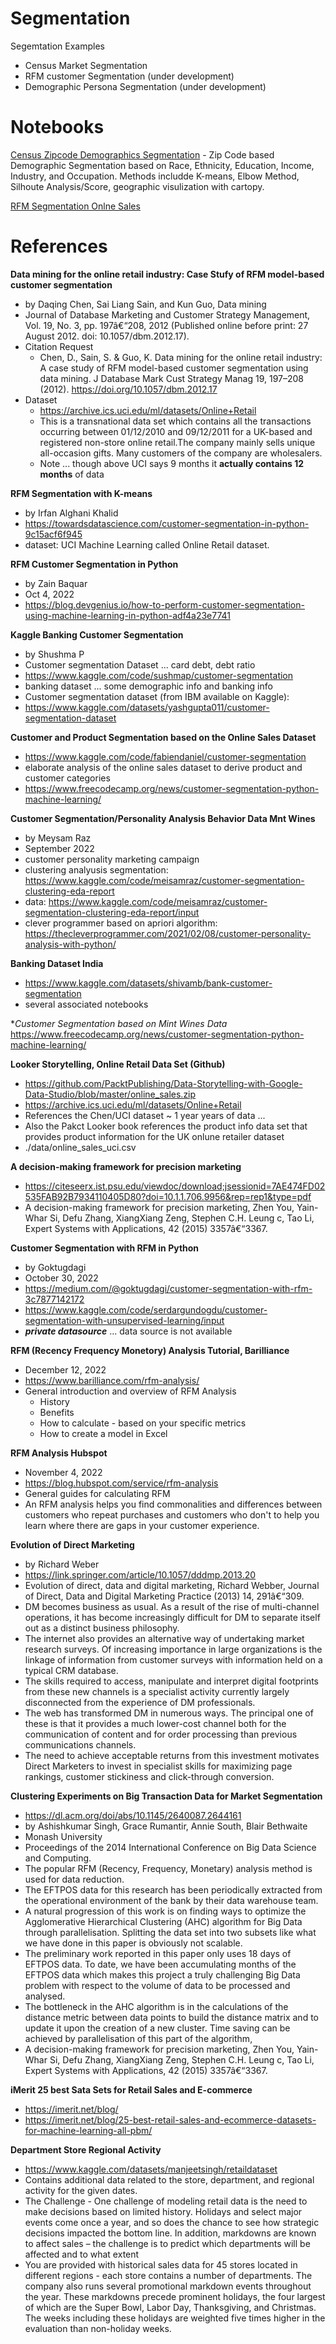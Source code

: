 # Segmentation

Segemtation Examples
* Census Market Segmentation
* RFM customer Segmentation (under development)
* Demographic Persona Segmentation (under development)

# Notebooks

[Census Zipcode Demographics Segmentation](https://github.com/Aljgutier/segmentation/blob/main/CensusSegmentation.ipynb) - Zip Code based Demographic Segmentation based on Race, Ethnicity, Education, Income, Industry, and Occupation. Methods includde K-means, Elbow Method, Silhoute Analysis/Score, geographic visulization with cartopy.

[RFM Segmentation Onlne Sales]()


# References

**Data mining for the online retail industry: Case Stufy of RFM model-based customer segmentation**
* by Daqing Chen, Sai Liang Sain, and Kun Guo, Data mining 
* Journal of Database Marketing and Customer Strategy Management, Vol. 19, No. 3, pp. 197â€“208, 2012 (Published online before print: 27 August 2012. doi: 10.1057/dbm.2012.17).
* Citation Request 
    * Chen, D., Sain, S. & Guo, K. Data mining for the online retail industry: A case study of RFM model-based customer segmentation using data mining. J Database Mark Cust Strategy Manag 19, 197–208 (2012). https://doi.org/10.1057/dbm.2012.17
* Dataset 
    *  https://archive.ics.uci.edu/ml/datasets/Online+Retail
    *  This is a transnational data set which contains all the transactions occurring between 01/12/2010 and 09/12/2011 for a UK-based and registered non-store online retail.The company mainly sells unique all-occasion gifts. Many customers of the company are wholesalers.
    *  Note ... though above UCI says 9 months it **actually contains 12 months** of data

**RFM Segmentation with K-means**
* by Irfan Alghani Khalid
* https://towardsdatascience.com/customer-segmentation-in-python-9c15acf6f945
* dataset: UCI Machine Learning called Online Retail dataset.

**RFM Customer Segmentation in Python**
* by Zain Baquar
* Oct 4, 2022
* https://blog.devgenius.io/how-to-perform-customer-segmentation-using-machine-learning-in-python-adf4a23e7741

**Kaggle Banking Customer Segmentation**
* by Shushma P
* Customer segmentation Dataset ... card debt, debt ratio 
* https://www.kaggle.com/code/sushmap/customer-segmentation
* banking dataset ... some demographic info and banking info
* Customer segmentation dataset (from IBM available on Kaggle):
* https://www.kaggle.com/datasets/yashgupta011/customer-segmentation-dataset

**Customer and Product Segmentation based on the Online Sales Dataset**
* https://www.kaggle.com/code/fabiendaniel/customer-segmentation
* elaborate analysis of the online sales dataset to derive product and customer categories
 * https://www.freecodecamp.org/news/customer-segmentation-python-machine-learning/


**Customer Segmentation/Personality Analysis Behavior Data Mnt Wines**
* by Meysam Raz
* September 2022
* customer personality marketing campaign
* clustering analyusis segmentation: https://www.kaggle.com/code/meisamraz/customer-segmentation-clustering-eda-report
* data: https://www.kaggle.com/code/meisamraz/customer-segmentation-clustering-eda-report/input
* clever programmer based on apriori algorithm: https://thecleverprogrammer.com/2021/02/08/customer-personality-analysis-with-python/


**Banking Dataset India**
* https://www.kaggle.com/datasets/shivamb/bank-customer-segmentation
* several associated notebooks

**Customer Segmentation based on Mint Wines Data*
https://www.freecodecamp.org/news/customer-segmentation-python-machine-learning/

**Looker Storytelling, Online Retail Data Set (Github)**
* https://github.com/PacktPublishing/Data-Storytelling-with-Google-Data-Studio/blob/master/online_sales.zip
* https://archive.ics.uci.edu/ml/datasets/Online+Retail
* References the Chen/UCI dataset ~ 1 year years of data ... 
* Also the Pakct Looker book references the product info data set that provides product information for the UK onlune retailer dataset
* ./data/online_sales_uci.csv

**A decision-making framework for precision marketing**
* https://citeseerx.ist.psu.edu/viewdoc/download;jsessionid=7AE474FD02535FAB92B7934110405D80?doi=10.1.1.706.9956&rep=rep1&type=pdf
* A decision-making framework for precision marketing, Zhen You, Yain-Whar Si, Defu Zhang, XiangXiang Zeng, Stephen C.H. Leung c, Tao Li, Expert Systems with Applications, 42 (2015) 3357â€“3367. 

**Customer Segmentation with RFM in Python**
* by Goktugdagi
* October 30, 2022
* https://medium.com/@goktugdagi/customer-segmentation-with-rfm-3c7877142172
* https://www.kaggle.com/code/serdargundogdu/customer-segmentation-with-unsupervised-learning/input 
* **_private datasource_** ... data source is not available

**RFM (Recency Frequency Monetory) Analysis Tutorial, Barilliance**
* December 12, 2022 
* https://www.barilliance.com/rfm-analysis/
* General introduction and overview of RFM Analysis
  * History
  * Benefits
  * How to calculate - based on your specific metrics
  * How to create a model in Excel

**RFM Analysis Hubspot**
* November 4, 2022
* https://blog.hubspot.com/service/rfm-analysis
* General guides for calculating RFM
* An RFM analysis helps you find commonalities and differences between customers who repeat purchases and customers who don't to help you learn where there are gaps in your customer experience.

**Evolution of Direct Marketing**
* by Richard Weber
* https://link.springer.com/article/10.1057/dddmp.2013.20
* Evolution of direct, data and digital marketing, Richard Webber, Journal of Direct, Data and Digital Marketing Practice (2013) 14, 291â€“309.  
* DM becomes business as usual. As a result of the rise of multi-channel operations, it has become increasingly difficult for DM to separate itself out as a distinct business philosophy. 
* The internet also provides an alternative way of undertaking market research surveys. Of increasing importance in large organizations is the linkage of information from customer surveys with information held on a typical CRM database. 
* The skills required to access, manipulate and interpret digital footprints from these new channels is a specialist activity currently largely disconnected from the experience of DM professionals. 
* The web has transformed DM in numerous ways. The principal one of these is that it provides a much lower-cost channel both for the communication of content and for order processing than previous communications channels.
* The need to achieve acceptable returns from this investment motivates Direct Marketers to invest in specialist skills for maximizing page rankings, customer stickiness and click-through conversion. 

**Clustering Experiments on Big Transaction Data for Market Segmentation**
* https://dl.acm.org/doi/abs/10.1145/2640087.2644161
* by Ashishkumar Singh, Grace Rumantir, Annie South, Blair Bethwaite
* Monash University
* Proceedings of the 2014 International Conference on Big Data Science and Computing.  
* The popular RFM (Recency, Frequency, Monetary) analysis method is used for data reduction.
* The EFTPOS data for this research has been periodically
extracted from the operational environment of the bank by their
data warehouse team. 
* A natural progression of this work is on finding ways to optimize
the Agglomerative Hierarchical Clustering (AHC) algorithm for
Big Data through parallelisation. Splitting the data set into two
subsets like what we have done in this paper is obviously not
scalable.
* The preliminary work reported in this paper only uses 18 days of
EFTPOS data. To date, we have been accumulating months of the
EFTPOS data which makes this project a truly challenging Big
Data problem with respect to the volume of data to be processed
and analysed.
* The bottleneck in the AHC algorithm is in the calculations of the
distance metric between data points to build the distance matrix
and to update it upon the creation of a new cluster. Time saving
can be achieved by parallelisation of this part of the algorithm, 
* A decision-making framework for precision marketing, Zhen You, Yain-Whar Si, Defu Zhang, XiangXiang Zeng, Stephen C.H. Leung c, Tao Li, Expert Systems with Applications, 42 (2015) 3357â€“3367.  


**iMerit 25 best Sata Sets for Retail Sales and E-commerce**
* https://imerit.net/blog/
* https://imerit.net/blog/25-best-retail-sales-and-ecommerce-datasets-for-machine-learning-all-pbm/


**Department Store Regional Activity**  
* https://www.kaggle.com/datasets/manjeetsingh/retaildataset  
* Contains additional data related to the store, department, and regional activity for the given dates.
* The Challenge - One challenge of modeling retail data is the need to make decisions based on limited history. Holidays and select major events come once a year, and so does the chance to see how strategic decisions impacted the bottom line. In addition, markdowns are known to affect sales – the challenge is to predict which departments will be affected and to what extent
* You are provided with historical sales data for 45 stores located in different regions - each store contains a number of departments. The company also runs several promotional markdown events throughout the year. These markdowns precede prominent holidays, the four largest of which are the Super Bowl, Labor Day, Thanksgiving, and Christmas. The weeks including these holidays are weighted five times higher in the evaluation than non-holiday weeks.

